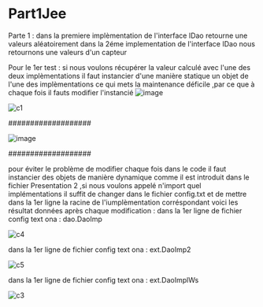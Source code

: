 # Part1Jee
Parte 1 : 
dans la premiere implèmentation de l'interface IDao  retourne une valeurs aléatoirement
dans la 2éme implementation de l'interface IDao nous retournons une valeurs d'un capteur

Pour le 1er test : si nous voulons récupérer la valeur calculé avec l'une des deux implèmentations il faut instancier 
d'une manière statique un objet de l'une des implèmentations ce qui mets la maintenance déficile ,par ce que à chaque fois  il fauts modifier l'instancié
![image](https://user-images.githubusercontent.com/82270887/162347989-58a82cb2-fa80-484c-bf79-3cb0a78c2008.png)

![c1](https://user-images.githubusercontent.com/82270887/162348144-bbef4ce6-2ded-4667-8c07-1e60999b0619.png)

###################

![image](https://user-images.githubusercontent.com/82270887/162348301-4de894d8-4a27-4504-8342-f298b9c49191.png)

###################

pour éviter le problème de modifier chaque fois dans le code il faut  instancier des objets de manière dynamique  comme il est introduit dans le fichier Presentation 2 ,si nous voulons appelé n'import quel implémentations  il suffit de changer dans le fichier config.txt et de mettre dans la 1er ligne la racine de l'iumplèmentation corréspondant
voici les résultat données après chaque modification :
dans la 1er ligne de fichier config text ona : dao.DaoImp

![c4](https://user-images.githubusercontent.com/82270887/162349600-a7ff4eba-7584-435f-9437-048e3220f00b.png)

dans la 1er ligne de fichier config text ona : ext.DaoImp2

![c5](https://user-images.githubusercontent.com/82270887/162349721-885878ca-7a2f-44b0-9f76-176d5efa89fd.png)


dans la 1er ligne de fichier config text ona : ext.DaoImplWs

![c3](https://user-images.githubusercontent.com/82270887/162349766-fb295ea8-af3c-4e0f-97ee-9853f4ef2c6a.png)
